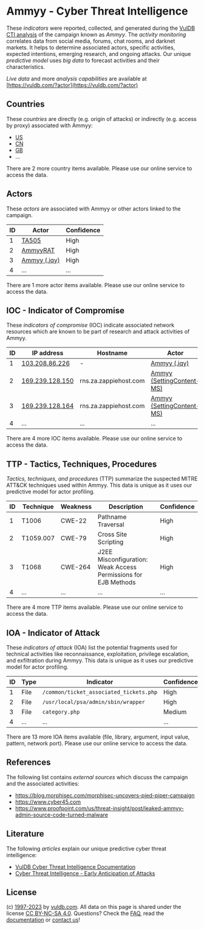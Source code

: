 # Ammyy - Cyber Threat Intelligence

These _indicators_ were reported, collected, and generated during the [VulDB CTI analysis](https://vuldb.com/?kb.cti) of the campaign known as _Ammyy_. The _activity monitoring_ correlates data from social media, forums, chat rooms, and darknet markets. It helps to determine associated actors, specific activities, expected intentions, emerging research, and ongoing attacks. Our unique _predictive model_ uses _big data_ to forecast activities and their characteristics.

_Live data_ and more _analysis capabilities_ are available at [https://vuldb.com/?actor](https://vuldb.com/?actor)

## Countries

These _countries_ are directly (e.g. origin of attacks) or indirectly (e.g. access by proxy) associated with Ammyy:

* [US](https://vuldb.com/?country.us)
* [CN](https://vuldb.com/?country.cn)
* [GB](https://vuldb.com/?country.gb)
* ...

There are 2 more country items available. Please use our online service to access the data.

## Actors

These _actors_ are associated with Ammyy or other actors linked to the campaign.

ID | Actor | Confidence
-- | ----- | ----------
1 | [TA505](https://vuldb.com/?actor.ta505) | High
2 | [AmmyyRAT](https://vuldb.com/?actor.ammyyrat) | High
3 | [Ammyy (.iqy)](https://vuldb.com/?actor.ammyy_(.iqy)) | High
4 | ... | ...

There are 1 more actor items available. Please use our online service to access the data.

## IOC - Indicator of Compromise

These _indicators of compromise_ (IOC) indicate associated network resources which are known to be part of research and attack activities of Ammyy.

ID | IP address | Hostname | Actor | Confidence
-- | ---------- | -------- | ----- | ----------
1 | [103.208.86.226](https://vuldb.com/?ip.103.208.86.226) | - | [Ammyy (.iqy)](https://vuldb.com/?actor.ammyy_(.iqy)) | High
2 | [169.239.128.150](https://vuldb.com/?ip.169.239.128.150) | rns.za.zappiehost.com | [Ammyy (SettingContent-MS)](https://vuldb.com/?actor.ammyy_(settingcontent-ms)) | High
3 | [169.239.128.164](https://vuldb.com/?ip.169.239.128.164) | rns.za.zappiehost.com | [Ammyy (SettingContent-MS)](https://vuldb.com/?actor.ammyy_(settingcontent-ms)) | High
4 | ... | ... | ... | ...

There are 4 more IOC items available. Please use our online service to access the data.

## TTP - Tactics, Techniques, Procedures

_Tactics, techniques, and procedures_ (TTP) summarize the suspected MITRE ATT&CK techniques used within Ammyy. This data is unique as it uses our predictive model for actor profiling.

ID | Technique | Weakness | Description | Confidence
-- | --------- | -------- | ----------- | ----------
1 | T1006 | CWE-22 | Pathname Traversal | High
2 | T1059.007 | CWE-79 | Cross Site Scripting | High
3 | T1068 | CWE-264 | J2EE Misconfiguration: Weak Access Permissions for EJB Methods | High
4 | ... | ... | ... | ...

There are 4 more TTP items available. Please use our online service to access the data.

## IOA - Indicator of Attack

These _indicators of attack_ (IOA) list the potential fragments used for technical activities like reconnaissance, exploitation, privilege escalation, and exfiltration during Ammyy. This data is unique as it uses our predictive model for actor profiling.

ID | Type | Indicator | Confidence
-- | ---- | --------- | ----------
1 | File | `/common/ticket_associated_tickets.php` | High
2 | File | `/usr/local/psa/admin/sbin/wrapper` | High
3 | File | `category.php` | Medium
4 | ... | ... | ...

There are 13 more IOA items available (file, library, argument, input value, pattern, network port). Please use our online service to access the data.

## References

The following list contains _external sources_ which discuss the campaign and the associated activities:

* https://blog.morphisec.com/morphisec-uncovers-pied-piper-campaign
* https://www.cyber45.com
* https://www.proofpoint.com/us/threat-insight/post/leaked-ammyy-admin-source-code-turned-malware

## Literature

The following _articles_ explain our unique predictive cyber threat intelligence:

* [VulDB Cyber Threat Intelligence Documentation](https://vuldb.com/?kb.cti)
* [Cyber Threat Intelligence - Early Anticipation of Attacks](https://www.scip.ch/en/?labs.20201022)

## License

(c) [1997-2023](https://vuldb.com/?kb.changelog) by [vuldb.com](https://vuldb.com/?kb.about). All data on this page is shared under the license [CC BY-NC-SA 4.0](https://creativecommons.org/licenses/by-nc-sa/4.0/). Questions? Check the [FAQ](https://vuldb.com/?kb.faq), read the [documentation](https://vuldb.com/?kb) or [contact us](https://vuldb.com/?contact)!
